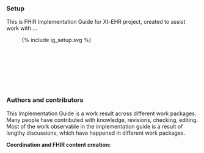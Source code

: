 ### Setup
This is FHIR Implementation Guide for Xt-EHR project, created to assist work with ...

<figure>
  {% include ig_setup.svg %}
</figure>


<br/><br/><br/><br/><br/><br/>




### Authors and contributors

This Implementation Guide is a work result across different work packages. Many people have contributed with knowledge, revisions, checking, editing. Most of the work observable in the implementation guide is a result of lengthy discussions, which have happened in different work packages.  
 

**Coordination and FHIR content creation:**


<br/><br/>
